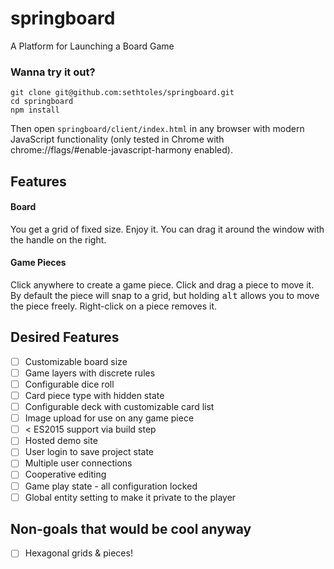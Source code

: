 # springboard
A Platform for Launching a Board Game

### Wanna try it out?
```
git clone git@github.com:sethtoles/springboard.git
cd springboard
npm install
```
Then open `springboard/client/index.html` in any browser with modern JavaScript functionality (only tested in Chrome with chrome://flags/#enable-javascript-harmony enabled).

## Features
#### Board
You get a grid of fixed size. Enjoy it. You can drag it around the window with the handle on the right.

#### Game Pieces
Click anywhere to create a game piece. Click and drag a piece to move it. By default the piece will snap to a grid, but holding <kbd>alt</kbd> allows you to move the piece freely. Right-click on a piece removes it.

## Desired Features
- [ ] Customizable board size
- [ ] Game layers with discrete rules
- [ ] Configurable dice roll
- [ ] Card piece type with hidden state
- [ ] Configurable deck with customizable card list
- [ ] Image upload for use on any game piece
- [ ] < ES2015 support via build step
- [ ] Hosted demo site
- [ ] User login to save project state
- [ ] Multiple user connections
- [ ] Cooperative editing
- [ ] Game play state - all configuration locked
- [ ] Global entity setting to make it private to the player

## Non-goals that would be cool anyway
- [ ] Hexagonal grids & pieces!
